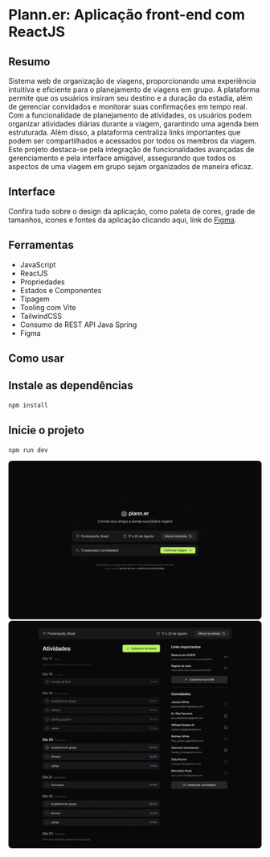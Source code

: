 # Plann.er: Aplicação front-end com ReactJS

## Resumo
Sistema web de organização de viagens, proporcionando uma experiência intuitiva e eficiente para o planejamento de viagens em grupo. A plataforma permite que os usuários insiram seu destino e a duração da estadia, além de gerenciar convidados e monitorar suas confirmações em tempo real. Com a funcionalidade de planejamento de atividades, os usuários podem organizar atividades diárias durante a viagem, garantindo uma agenda bem estruturada. Além disso, a plataforma centraliza links importantes que podem ser compartilhados e acessados por todos os membros da viagem. Este projeto destaca-se pela integração de funcionalidades avançadas de gerenciamento e pela interface amigável, assegurando que todos os aspectos de uma viagem em grupo sejam organizados de maneira eficaz.

## Interface
Confira tudo sobre o design da aplicação, como paleta de cores, grade de tamanhos, ícones e fontes da aplicação clicando aqui, link do [Figma](https://www.figma.com/design/wi56jWW6RNjfZD1txX6ONd/NLW-Journey-%E2%80%A2-Planejador-de-viagem-(Community)?node-id=3-376&t=4VgdFoXA5dNIY8dV-1).

## Ferramentas
- JavaScript
- ReactJS
- Propriedades
- Estados e Componentes
- Tipagem
- Tooling com Vite
- TailwindCSS
- Consumo de REST API Java Spring
- Figma

## Como usar

## Instale as dependências
```bash
npm install
```

## Inicie o projeto
```bash
npm run dev
```

![Cadastro da viagem](./pictures/inicio.png)
![Organizador de viagens](./pictures/fim.png)


